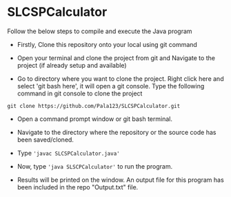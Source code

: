 # SLCSPCalculator

Follow the below steps to compile and execute the Java program

- Firstly, Clone this repository onto your local using git command

- Open your terminal and clone the project from git and Navigate to the project (if already setup and available)

- Go to directory where you want to clone the project. Right click here and select 'git bash here', it will open a git console. Type the following command in git console to clone the project
````
git clone https://github.com/Pala123/SLCSPCalculator.git
````
- Open a command prompt window or git bash terminal.

- Navigate to the directory where the repository or the source code has been saved/cloned.

- Type ` 'javac SLCSPCalculator.java' `

- Now, type ` 'java SLSCPCalculator' ` to run the program.

- Results will be printed on the window. An output file for this program has been included in the repo "Output.txt" file.
